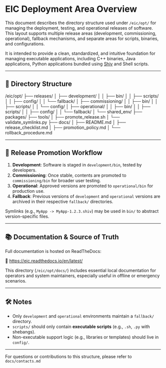 # EIC Deployment Area Overview

This document describes the directory structure used under `/eic/opt/` for managing the deployment, testing, and operational releases of software. This layout supports multiple release areas (development, commissioning, operational), fallback mechanisms, and separate areas for scripts, binaries, and configurations.

It is intended to provide a clean, standardized, and intuitive foundation for managing executable applications, including C++ binaries, Java applications, Python applications bundled using [Shiv](https://shiv.readthedocs.io/) and Shell scripts.

---

## 📁 Directory Structure

  /eic/opt/ 
  ├── releases/ 
  │ ├── development/ 
  │ │ ├── bin/ 
  │ │ ├── scripts/ 
  │ │ ├── config/ 
  │ │ └── fallback/ 
  │ ├── commissioning/ 
  │ │ ├── bin/ 
  │ │ ├── scripts/ 
  │ │ └── config/ 
  │ ├── operational/ 
  │ │ ├── bin/ 
  │ │ ├── scripts/ 
  │ │ ├── config/ 
  │ │ └── fallback/ 
  │ └── shared_env/ 
  ├── packages/ 
  ├── tools/ 
  │   ├── promote_release.sh 
  │   └── validate_symlinks.py 
  ├── docs/ 
  │   ├── README.md 
  │   ├── release_checklist.md 
  │   ├── promotion_policy.md 
  │   └── rollback_procedure.md 

---

## 🔁 Release Promotion Workflow

1. **Development**: Software is staged in `development/bin`, tested by developers.
2. **Commissioning**: Once stable, contents are promoted to `commissioning/bin` for broader user testing.
3. **Operational**: Approved versions are promoted to `operational/bin` for production use.
4. **Fallback**: Previous versions of `development` and `operational` versions are archived in their respective `fallback/` directories.

Symlinks (e.g., `MyApp -> MyApp-1.2.3.shiv`) may be used in `bin/` to abstract version-specific files.

---

## 📚 Documentation & Source of Truth

Full documentation is hosted on ReadTheDocs:

🔗 https://eic.readthedocs.io/en/latest/

This directory (`/eic/opt/docs/`) includes essential local documentation for operators and system maintainers, especially useful in offline or emergency scenarios.

---

## 🛠 Notes

- Only `development` and `operational` environments maintain a `fallback/` directory.
- `scripts/` should only contain **executable scripts** (e.g., `.sh`, `.py` with shebangs).
- Non-executable support logic (e.g., libraries or templates) should live in `config/`.

---

For questions or contributions to this structure, please refer to `docs/contacts.md` 
